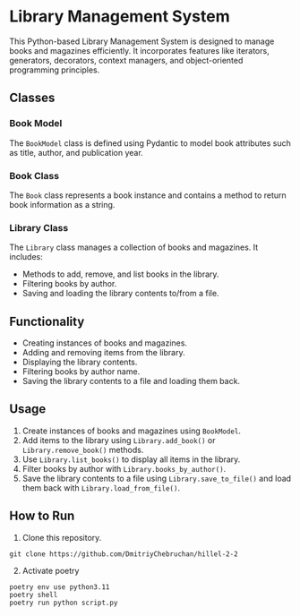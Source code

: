 # Library Management System

This Python-based Library Management System is designed to manage books and magazines efficiently. It incorporates features like iterators, generators, decorators, context managers, and object-oriented programming principles.

## Classes

### Book Model

The `BookModel` class is defined using Pydantic to model book attributes such as title, author, and publication year.

### Book Class

The `Book` class represents a book instance and contains a method to return book information as a string.

### Library Class

The `Library` class manages a collection of books and magazines. It includes:

- Methods to add, remove, and list books in the library.
- Filtering books by author.
- Saving and loading the library contents to/from a file.

## Functionality

- Creating instances of books and magazines.
- Adding and removing items from the library.
- Displaying the library contents.
- Filtering books by author name.
- Saving the library contents to a file and loading them back.

## Usage

1. Create instances of books and magazines using `BookModel`.
2. Add items to the library using `Library.add_book()` or `Library.remove_book()` methods.
3. Use `Library.list_books()` to display all items in the library.
4. Filter books by author with `Library.books_by_author()`.
5. Save the library contents to a file using `Library.save_to_file()` and load them back with `Library.load_from_file()`.

## How to Run

1. Clone this repository.
```
git clone https://github.com/DmitriyChebruchan/hillel-2-2
```
2. Activate poetry
```
poetry env use python3.11
poetry shell
poetry run python script.py
```

